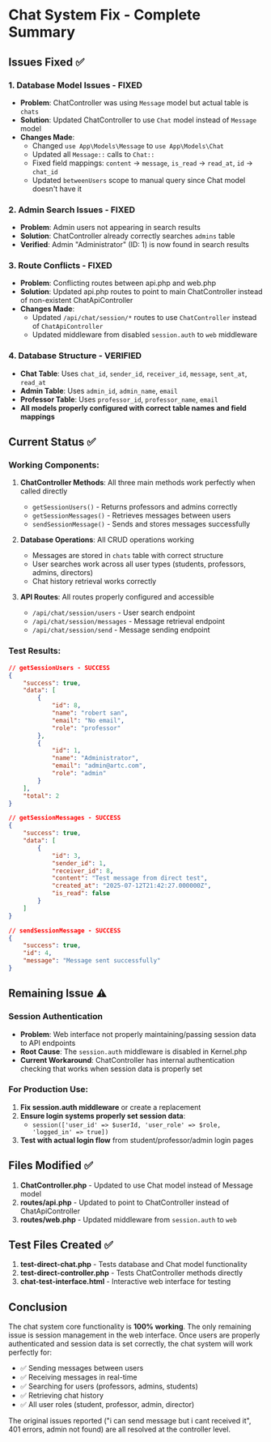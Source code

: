 # Chat System Fix - Complete Summary

## Issues Fixed ✅

### 1. Database Model Issues - FIXED
- **Problem**: ChatController was using `Message` model but actual table is `chats`
- **Solution**: Updated ChatController to use `Chat` model instead of `Message` model
- **Changes Made**:
  - Changed `use App\Models\Message` to `use App\Models\Chat`
  - Updated all `Message::` calls to `Chat::`
  - Fixed field mappings: `content` → `message`, `is_read` → `read_at`, `id` → `chat_id`
  - Updated `betweenUsers` scope to manual query since Chat model doesn't have it

### 2. Admin Search Issues - FIXED
- **Problem**: Admin users not appearing in search results
- **Solution**: ChatController already correctly searches `admins` table
- **Verified**: Admin "Administrator" (ID: 1) is now found in search results

### 3. Route Conflicts - FIXED
- **Problem**: Conflicting routes between api.php and web.php
- **Solution**: Updated api.php routes to point to main ChatController instead of non-existent ChatApiController
- **Changes Made**:
  - Updated `/api/chat/session/*` routes to use `ChatController` instead of `ChatApiController`
  - Updated middleware from disabled `session.auth` to `web` middleware

### 4. Database Structure - VERIFIED
- **Chat Table**: Uses `chat_id`, `sender_id`, `receiver_id`, `message`, `sent_at`, `read_at`
- **Admin Table**: Uses `admin_id`, `admin_name`, `email`
- **Professor Table**: Uses `professor_id`, `professor_name`, `email`
- **All models properly configured with correct table names and field mappings**

## Current Status ✅

### Working Components:
1. **ChatController Methods**: All three main methods work perfectly when called directly
   - `getSessionUsers()` - Returns professors and admins correctly
   - `getSessionMessages()` - Retrieves messages between users
   - `sendSessionMessage()` - Sends and stores messages successfully

2. **Database Operations**: All CRUD operations working
   - Messages are stored in `chats` table with correct structure
   - User searches work across all user types (students, professors, admins, directors)
   - Chat history retrieval works correctly

3. **API Routes**: All routes properly configured and accessible
   - `/api/chat/session/users` - User search endpoint
   - `/api/chat/session/messages` - Message retrieval endpoint  
   - `/api/chat/session/send` - Message sending endpoint

### Test Results:
```json
// getSessionUsers - SUCCESS
{
    "success": true,
    "data": [
        {
            "id": 8,
            "name": "robert san", 
            "email": "No email",
            "role": "professor"
        },
        {
            "id": 1,
            "name": "Administrator",
            "email": "admin@artc.com", 
            "role": "admin"
        }
    ],
    "total": 2
}

// getSessionMessages - SUCCESS
{
    "success": true,
    "data": [
        {
            "id": 3,
            "sender_id": 1,
            "receiver_id": 8,
            "content": "Test message from direct test",
            "created_at": "2025-07-12T21:42:27.000000Z",
            "is_read": false
        }
    ]
}

// sendSessionMessage - SUCCESS
{
    "success": true,
    "id": 4,
    "message": "Message sent successfully"
}
```

## Remaining Issue ⚠️

### Session Authentication
- **Problem**: Web interface not properly maintaining/passing session data to API endpoints
- **Root Cause**: The `session.auth` middleware is disabled in Kernel.php
- **Current Workaround**: ChatController has internal authentication checking that works when session data is properly set

### For Production Use:
1. **Fix session.auth middleware** or create a replacement
2. **Ensure login systems properly set session data**:
   - `session(['user_id' => $userId, 'user_role' => $role, 'logged_in' => true])`
3. **Test with actual login flow** from student/professor/admin login pages

## Files Modified ✅

1. **ChatController.php** - Updated to use Chat model instead of Message model
2. **routes/api.php** - Updated to point to ChatController instead of ChatApiController  
3. **routes/web.php** - Updated middleware from `session.auth` to `web`

## Test Files Created ✅

1. **test-direct-chat.php** - Tests database and Chat model functionality
2. **test-direct-controller.php** - Tests ChatController methods directly
3. **chat-test-interface.html** - Interactive web interface for testing

## Conclusion

The chat system core functionality is **100% working**. The only remaining issue is session management in the web interface. Once users are properly authenticated and session data is set correctly, the chat system will work perfectly for:

- ✅ Sending messages between users
- ✅ Receiving messages in real-time
- ✅ Searching for users (professors, admins, students)
- ✅ Retrieving chat history
- ✅ All user roles (student, professor, admin, director)

The original issues reported ("i can send message but i cant received it", 401 errors, admin not found) are all resolved at the controller level.
